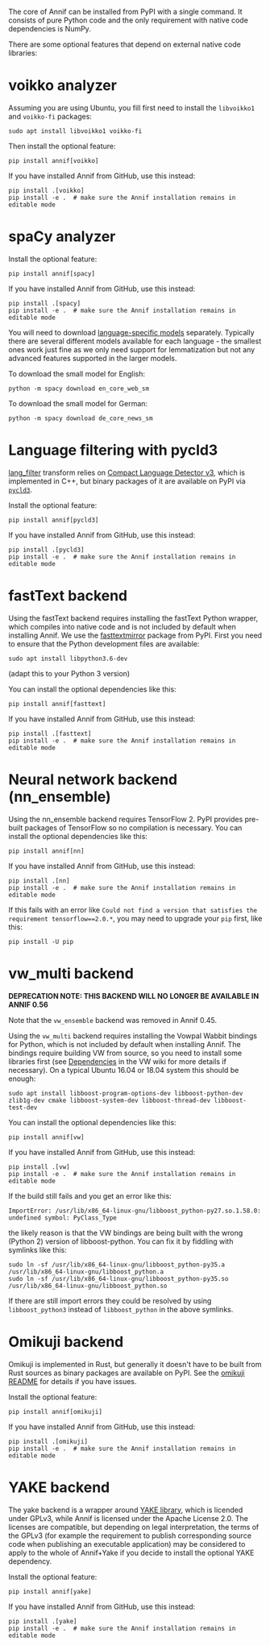 The core of Annif can be installed from PyPI with a single command. It consists of pure Python code and the only requirement with native code dependencies is NumPy.

There are some optional features that depend on external native code libraries:

# voikko analyzer

Assuming you are using Ubuntu, you fill first need to install the `libvoikko1` and `voikko-fi` packages:

    sudo apt install libvoikko1 voikko-fi

Then install the optional feature:

    pip install annif[voikko]

If you have installed Annif from GitHub, use this instead:

    pip install .[voikko]
    pip install -e .  # make sure the Annif installation remains in editable mode

# spaCy analyzer

Install the optional feature:

    pip install annif[spacy]

If you have installed Annif from GitHub, use this instead:

    pip install .[spacy]
    pip install -e .  # make sure the Annif installation remains in editable mode

You will need to download [language-specific models](https://spacy.io/usage/models) separately. Typically there are several different models available for each language - the smallest ones work just fine as we only need support for lemmatization but not any advanced features supported in the larger models.

To download the small model for English:

    python -m spacy download en_core_web_sm

To download the small model for German:

    python -m spacy download de_core_news_sm

# Language filtering with pycld3

[lang_filter](https://github.com/NatLibFi/Annif/wiki/Transforms#filter_lang-transform) transform relies on [Compact Language Detector v3](https://github.com/google/cld3), which is implemented in C++, but binary packages of it are available on PyPI via [`pycld3`](https://pypi.org/project/pycld3/).

Install the optional feature:

    pip install annif[pycld3]

If you have installed Annif from GitHub, use this instead:

    pip install .[pycld3]
    pip install -e .  # make sure the Annif installation remains in editable mode

# fastText backend

Using the fastText backend requires installing the fastText Python wrapper, which compiles into native code and is not included by default when installing Annif. We use the [fasttextmirror](https://pypi.org/project/fasttextmirror/) package from PyPI. First you need to ensure that the Python development files are available:

    sudo apt install libpython3.6-dev

(adapt this to your Python 3 version)

You can install the optional dependencies like this:

    pip install annif[fasttext]

If you have installed Annif from GitHub, use this instead:

    pip install .[fasttext]
    pip install -e .  # make sure the Annif installation remains in editable mode

# Neural network backend (nn_ensemble)

Using the nn_ensemble backend requires TensorFlow 2. PyPI provides pre-built packages of TensorFlow so no compilation is necessary. You can install the optional dependencies like this:

    pip install annif[nn]

If you have installed Annif from GitHub, use this instead:

    pip install .[nn]
    pip install -e .  # make sure the Annif installation remains in editable mode

If this fails with an error like `Could not find a version that satisfies the requirement tensorflow==2.0.*`, you may need to upgrade your `pip` first, like this:

    pip install -U pip

# vw_multi backend

**DEPRECATION NOTE: THIS BACKEND WILL NO LONGER BE AVAILABLE IN ANNIF 0.56**

Note that the `vw_ensemble` backend was removed in Annif 0.45.

Using the `vw_multi` backend requires installing the Vowpal Wabbit bindings for Python, which is not included by default when installing Annif. The bindings require building VW from source, so you need to install some libraries first (see [Dependencies](https://github.com/VowpalWabbit/vowpal_wabbit/wiki/Dependencies) in the VW wiki for more details if necessary). On a typical Ubuntu 16.04 or 18.04 system this should be enough:

    sudo apt install libboost-program-options-dev libboost-python-dev zlib1g-dev cmake libboost-system-dev libboost-thread-dev libboost-test-dev

You can install the optional dependencies like this:

    pip install annif[vw]

If you have installed Annif from GitHub, use this instead:

    pip install .[vw]
    pip install -e .  # make sure the Annif installation remains in editable mode

If the build still fails and you get an error like this:

    ImportError: /usr/lib/x86_64-linux-gnu/libboost_python-py27.so.1.58.0: undefined symbol: PyClass_Type

the likely reason is that the VW bindings are being built with the wrong (Python 2) version of libboost-python. You can fix it by fiddling with symlinks like this:

    sudo ln -sf /usr/lib/x86_64-linux-gnu/libboost_python-py35.a /usr/lib/x86_64-linux-gnu/libboost_python.a
    sudo ln -sf /usr/lib/x86_64-linux-gnu/libboost_python-py35.so /usr/lib/x86_64-linux-gnu/libboost_python.so

If there are still import errors they could be resolved by using `libboost_python3` instead of `libboost_python` in the above symlinks.

# Omikuji backend

Omikuji is implemented in Rust, but generally it doesn't have to be built from Rust sources as binary packages are available on PyPI. See the [omikuji README](https://github.com/tomtung/omikuji#python-binding) for details if you have issues.

Install the optional feature:

    pip install annif[omikuji]

If you have installed Annif from GitHub, use this instead:

    pip install .[omikuji]
    pip install -e .  # make sure the Annif installation remains in editable mode

# YAKE backend

The yake backend is a wrapper around [YAKE library](https://github.com/LIAAD/yake), which is licended under GPLv3, while Annif is licensed under the Apache License 2.0. The licenses are compatible, but depending on legal interpretation, the terms of the GPLv3 (for example the requirement to publish corresponding source code when publishing an executable application) may be considered to apply to the whole of Annif+Yake if you decide to install the optional YAKE dependency.

Install the optional feature:

    pip install annif[yake]

If you have installed Annif from GitHub, use this instead:

    pip install .[yake]
    pip install -e .  # make sure the Annif installation remains in editable mode